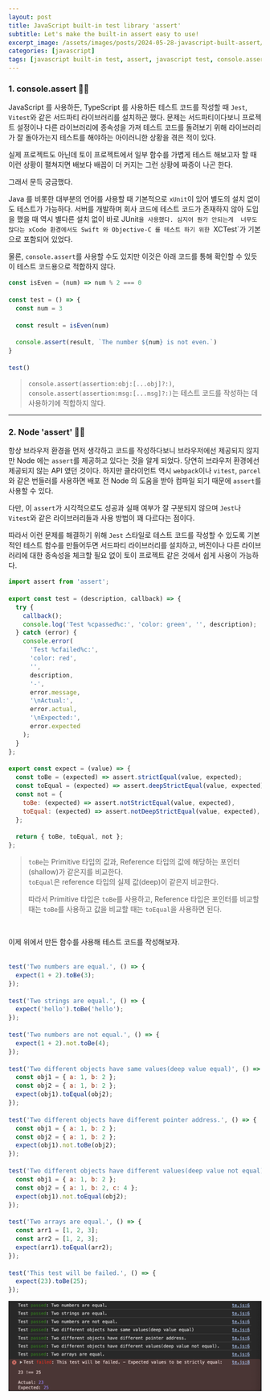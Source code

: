 ```yaml
---
layout: post
title: JavaScript built-in test library 'assert'
subtitle: Let's make the built-in assert easy to use!
excerpt_image: /assets/images/posts/2024-05-28-javascript-built-assert/excerpt_image.png
categories: [javascript]
tags: [javascript built-in test, assert, javascript test, console.assert]
---
```


### 1. console.assert 👩‍💻

JavaScript 를 사용하든, TypeScript 를 사용하든 테스트 코드를 작성할 때 `Jest`, `Vitest`와 같은 서드파티 라이브러리를 
설치하곤 했다. 문제는 서드파티이다보니 프로젝트 설정이나 다른 라이브러리에 종속성을 가져 테스트 코드를 돌려보기 위해 라이브러리가 
잘 돌아가는지 테스트를 해야하는 아이러니한 상황을 겪은 적이 있다.

실제 프로젝트도 아닌데 토이 프로젝트에서 일부 함수를 가볍게 테스트 해보고자 할 때 이런 상황이 펼쳐지면 배보다 배꼽이 더 커지는 
그런 상황에 짜증이 나곤 한다.

그래서 문득 궁금했다.

Java 를 비롯한 대부분의 언어를 사용할 때 기본적으로 `xUnit`이 있어 별도의 설치 없이도 테스트가 가능하다. 서버를 개발하며 
회사 코드에 테스트 코드가 존재하지 않아 도입을 했을 때 역시 별다른 설치 없이 바로 JUnit`을 사용했다. 심지어 뭔가 안되는게 
너무도 많다는 xCode 환경에서도 Swift 와 Objective-C 를 테스트 하기 위한 `XCTest`가 기본으로 포함되어 있었다.

물론, `console.assert`를 사용할 수도 있지만 이것은 아래 코드를 통해 확인할 수 있듯이 테스트 코드용으로 적합하지 않다.

```javascript
const isEven = (num) => num % 2 === 0

const test = () => {
  const num = 3
  
  const result = isEven(num)
  
  console.assert(result, `The number ${num} is not even.`)
}

test()
```

> `console.assert(assertion:obj:[...obj]?:)`, `console.assert(assertion:msg:[...msg]?:)`는 
> 테스트 코드를 작성하는 데 사용하기에 적합하지 않다.

---

### 2. Node 'assert' 👩‍💻

항상 브라우저 환경을 먼저 생각하고 코드를 작성하다보니 브라우저에선 제공되지 않지만 Node 에는 `assert`를 제공하고 있다는 것을 
알게 되었다. 당연히 브라우저 환경에선 제공되지 않는 API 였던 것이다. 하지만 클라이언트 역시 `webpack`이나 `vitest`, `parcel` 
와 같은 번들러를 사용하면 배포 전 Node 의 도움을 받아 컴파일 되기 때문에 `assert`를 사용할 수 있다.

다만, 이 `assert`가 시각적으로도 성공과 실패 여부가 잘 구분되지 않으며 `Jest`나 `Vitest`와 같은 라이브러리들과 사용 방법이 
꽤 다르다는 점이다.

따라서 이런 문제를 해결하기 위해 `Jest` 스타일로 테스트 코드를 작성할 수 있도록 기본적인 테스트 함수를 만들어두면 서드파티 라이브러리를 
설치하고, 버전이나 다른 라이브러리에 대한 종속성을 체크할 필요 없이 토이 프로젝트 같은 것에서 쉽게 사용이 가능하다.

```javascript
import assert from 'assert';

export const test = (description, callback) => {
  try {
    callback();
    console.log('Test %cpassed%c:', 'color: green', '', description);
  } catch (error) {
    console.error(
      'Test %cfailed%c:',
      'color: red',
      '',
      description,
      '-',
      error.message,
      '\nActual:',
      error.actual,
      '\nExpected:',
      error.expected
    );
  }
};

export const expect = (value) => {
  const toBe = (expected) => assert.strictEqual(value, expected);
  const toEqual = (expected) => assert.deepStrictEqual(value, expected);
  const not = {
    toBe: (expected) => assert.notStrictEqual(value, expected),
    toEqual: (expected) => assert.notDeepStrictEqual(value, expected),
  };

  return { toBe, toEqual, not };
};
```

> `toBe`는 Primitive 타입의 값과, Reference 타입의 값에 해당하는 포인터(shallow)가 같은지를 비교한다.  
> `toEqual`은 reference 타입의 실제 값(deep)이 같은지 비교한다.
> 
> 따라서 Primitive 타입은 `toBe`를 사용하고, Reference 타입은 포인터를 비교할 때는 `toBe`를 사용하고 값을 비교할 때는 
> `toEqual`을 사용하면 된다.

<br>

이제 위에서 만든 함수를 사용해 테스트 코드를 작성해보자.

```javascript

test('Two numbers are equal.', () => {
  expect(1 + 2).toBe(3);
});

test('Two strings are equal.', () => {
  expect('hello').toBe('hello');
});

test('Two numbers are not equal.', () => {
  expect(1 + 2).not.toBe(4);
});

test('Two different objects have same values(deep value equal)', () => {
  const obj1 = { a: 1, b: 2 };
  const obj2 = { a: 1, b: 2 };
  expect(obj1).toEqual(obj2);
});

test('Two different objects have different pointer address.', () => {
  const obj1 = { a: 1, b: 2 };
  const obj2 = { a: 1, b: 2 };
  expect(obj1).not.toBe(obj2);
});

test('Two different objects have different values(deep value not equal).', () => {
  const obj1 = { a: 1, b: 2 };
  const obj2 = { a: 1, b: 2, c: 4 };
  expect(obj1).not.toEqual(obj2);
});

test('Two arrays are equal.', () => {
  const arr1 = [1, 2, 3];
  const arr2 = [1, 2, 3];
  expect(arr1).toEqual(arr2);
});

test('This test will be failed.', () => {
  expect(23).toBe(25);
});
```

![test result](/assets/images/posts/2024-05-28-javascript-built-assert/excerpt_image.png)
